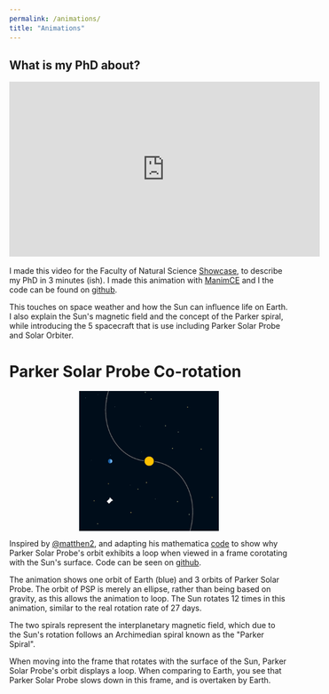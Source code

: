 ```yaml
---
permalink: /animations/
title: "Animations"
---
```


<style>
.center {
  display: block;
  margin-left: auto;
  margin-right: auto;
  width: 50%;
}
</style>

## What is my PhD about?

<iframe width="560" height="315" src="https://www.youtube.com/embed/rI2yBMnZMpU" title="YouTube video player" frameborder="0" allow="accelerometer; autoplay; clipboard-write; encrypted-media; gyroscope; picture-in-picture" allowfullscreen></iframe>

I made this video for the Faculty of Natural Science [Showcase](https://www.imperial.ac.uk/events/136545/fons-research-showcase-2021-day-two-departments-of-physics-mathematics-and-the-centre-for-environmental-policy/), to describe my PhD in 3 minutes (ish). I made this animation with [ManimCE](https://docs.manim.community/en/stable/) and I the code can be found on [github](https://github.com/rlaker/animations/tree/main/Spaceweather%20video).

This touches on space weather and how the Sun can influence life on Earth. I also explain the Sun's magnetic field and the concept of the Parker spiral, while introducing the 5 spacecraft that is use including Parker Solar Probe and Solar Orbiter.

# Parker Solar Probe Co-rotation

<img src="/files/psp_corotation_anti.gif" alt="Parker Solar Probe Corotation" class="center">

Inspired by [@matthen2](https://twitter.com/matthen/), and adapting his mathematica [code](https://pastebin.com/McQ5qwXr) to show why Parker Solar Probe's orbit exhibits a loop when viewed in a frame corotating with the Sun's surface. Code can be seen on [github](https://github.com/rlaker/animations/).

The animation shows one orbit of Earth (blue) and 3 orbits of Parker Solar Probe. The orbit of PSP is merely an ellipse, rather than being based on gravity, as this allows the animation to loop. The Sun rotates 12 times in this animation, similar to the real rotation rate of 27 days.
 
The two spirals represent the interplanetary magnetic field, which due to the Sun's rotation follows an Archimedian spiral known as the "Parker Spiral".

When moving into the frame that rotates with the surface of the Sun, Parker Solar Probe's orbit displays a loop. When comparing to Earth, you see that Parker Solar Probe slows down in this frame, and is overtaken by Earth.
